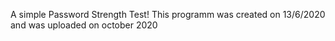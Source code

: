 A simple Password Strength Test!
This programm was created on 13/6/2020 and was uploaded on october 2020
